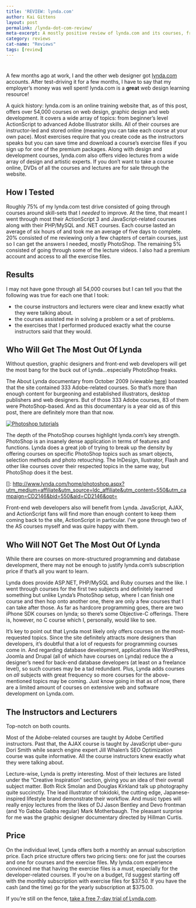 ```yaml
---
title: 'REVIEW: lynda.com'
author: Kai Gittens
layout: post
permalink: /lynda-dot-com-review/
meta-excerpt: A mostly positive review of lynda.com and its courses, front-end development and PhotoShop are discussed.
category: reviews
cat-name: "Reviews"
tags: [review]
---
```

# 

A few months ago at work, I and the other web designer got [lynda.com][1] accounts. After test-driving it for a few months, I have to say that my employer’s money was well spent! lynda.com is a **great** web design learning resource!

 [1]: http://www.lynda.com/

A quick history: lynda.com is an online training website that, as of this post, offers over 54,000 courses on web design, graphic design and web development. It covers a wide array of topics: from beginner’s level ActionScript to advanced Adobe Illustrator skills. All of their courses are instructor-led and stored online (meaning you can take each course at your own pace). Most exercises require that you create code as the instructors speaks but you can save time and download a course’s exercise files if you sign up for one of the premium packages. Along with design and development courses, lynda.com also offers video lectures from a wide array of design and artistic experts. If you don’t want to take a course online, DVDs of all the courses and lectures are for sale through the website.

## How I Tested

Roughly 75% of my lynda.com test drive consisted of going through courses around skill-sets that I *needed* to improve. At the time, that meant I went through most their ActionScript 3 and JavaScript-related courses along with their PHP/MySQL and .NET courses. Each course lasted an average of six hours of and took me an average of five days to complete. 20% consisted of me reviewing only a few chapters of certain courses, just so I can get the answers I needed, mostly PhotoShop. The remaining 5% consisted of going through some of the lecture videos. I also had a premium account and access to all the exercise files. 

## Results

I may not have gone through all 54,000 courses but I can tell you that the following was true for each one that I took:

*   the course instructors and lecturers were clear and knew exactly what they were talking about.
*   the courses assisted me in solving a problem or a set of problems.
*   the exercises that I performed produced exactly what the course instructors said that they would.

## Who Will Get The Most Out Of Lynda

Without question, graphic designers and front-end web developers will get the most bang for the buck out of Lynda…especially PhotoShop freaks.

The About Lynda documentary from October 2009 (viewable [here][2]) boasted that the site contained 333 Adobe-related courses. So that’s more than enough content for burgeoning and established illustrators, desktop publishers and web designers. But of those 333 Adobe courses, 83 of them were PhotoShop-based. And as this documentary is a year old as of this post, there are definitely more than that now.

 [2]: http://www.lynda.com/home/DisplayCourse.aspx?lpk2=61213

[![Photoshop tutorials][4]][4] 

The depth of the PhotoShop courses highlight lynda.com’s key strength. PhotoShop is an insanely dense application in terms of features and functions. Lynda does a great job of trying to break up the density by offering courses on specific PhotoShop topics such as smart objects, selection methods and photo retouching. The InDesign, Ilustrator, Flash and other like courses cover their respected topics in the same way, but PhotoShop does it the best.

 []: http://www.lynda.com/home/photoshop.aspx?utm_medium=affiliate&utm_source=ldc_affiliate&utm_content=550&utm_campaign=CD2146&bid=550&aid=CD2146&opt=

Front-end web developers also will benefit from Lynda. JavaScript, AJAX, and ActionScript fans will find more than enough content to keep them coming back to the site, ActionScript in particular. I’ve gone through two of the AS courses myself and was quire happy with them. 

## Who Will NOT Get The Most Out Of Lynda

While there are courses on more-structured programming and database development, there may not be enough to justify lynda.com’s subscription price if that’s all you want to learn.

Lynda does provide ASP.NET, PHP/MySQL and Ruby courses and the like. I went through courses for the first two subjects and definitely learned something but unlike Lynda’s PhotoShop setup, where I can finish one course and then hop onto another one, there are only a few courses that I can take after those. As far as hardcore programming goes, there are two iPhone SDK courses on lynda; so there’s some Objective-C offerings. There is, however, no C course which I, personally, would like to see. 

It’s key to point out that Lynda most likely only offers courses on the most-requested topics. Since the site definitely attracts more designers than developers, it’s doubtful that a lot of requests for programming courses come in. And regarding database development, applications like WordPress, Joomla and Drupal (all of which have courses on Lynda) reduce the a designer’s need for back-end database developers (at least on a freelance level), so such courses may be a tad redundant. Plus, Lynda adds courses on *all* subjects with great frequency so more courses for the above-mentioned topics may be coming. Just know going in that as of now, there are a limited amount of courses on extensive web and software development on Lynda.com. 

## The Instructors and Lecturers

Top-notch on both counts.

Most of the Adobe-related courses are taught by Adobe Certified instructors. Past that, the AJAX course is taught by JavaScript uber-guru Dori Smith while search engine expert Jill Whalen’s SEO Optimization course was quite informative. All the course instructors knew exactly what they were talking about. 

Lecture-wise, Lynda is pretty interesting. Most of their lectures are listed under the “Creative Inspiration” section, giving you an idea of their overall subject matter. Both Rick Smolan and Douglas Kirkland talk up photography quite succinctly. The lead illustrator of tokidoki, the cutting edge, Japanese-inspired lifestyle brand demonstrate their workflow. And music types will really enjoy lectures from the likes of DJ Jason Bentley and Devo frontman (and Yo Gabba Gabba regular) Mark Motherbaugh. The pleasant surprise for me was the graphic designer documentary directed by Hillman Curtis.

## Price

On the individual level, Lynda offers both a monthly an annual subscription price. Each price structure offers two pricing tiers: one for just the courses and one for courses and the exercise files. My lynda.com experience convinced me that having the exercise files is a *must*, especially for the developer-related courses. If you’re on a budget, I’d suggest starting off with the monthly subscription with exercise files for $37.50. If you have the cash (and the time) go for the yearly subscription at $375.00.

If you’re still on the fence, [take a free 7-day trial of Lynda.com][4].

 [4]: http://www.lynda.com/promo/trial/Default.aspx?lpk35=1833&utm_medium=affiliate&utm_source=ldc_affiliate&utm_content=655&utm_campaign=CD2146&bid=655&aid=CD2146&opt=